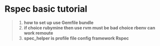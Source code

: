 Rspec basic tutorial
========================
 
> 1.  **how to set up   use Gemfile bundle**
> 2.  **if  choice rubymine then use rvm must be bad choice  rbenv can work remoute**
> 3.  **spec_helper is profile file config framework Rspec**


